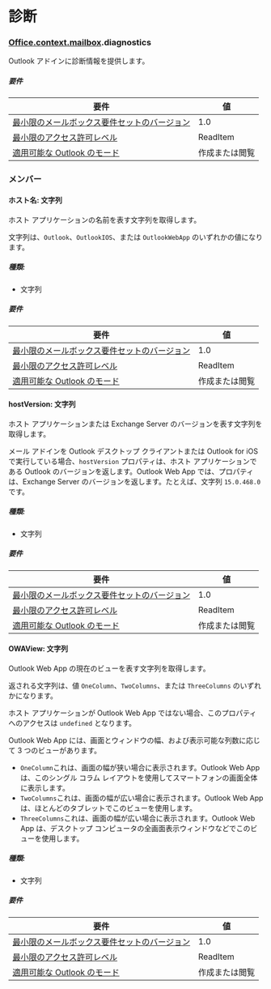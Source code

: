 
# <a name="diagnostics"></a>診断

### [Office](Office.md)[.context](Office.context.md)[.mailbox](Office.context.mailbox.md).diagnostics

Outlook アドインに診断情報を提供します。

##### <a name="requirements"></a>要件

|要件| 値|
|---|---|
|[最小限のメールボックス要件セットのバージョン](/office/dev/add-ins/reference/requirement-sets/outlook-api-requirement-sets)| 1.0|
|[最小限のアクセス許可レベル](https://docs.microsoft.com/outlook/add-ins/understanding-outlook-add-in-permissions)| ReadItem|
|[適用可能な Outlook のモード](https://docs.microsoft.com/outlook/add-ins/#extension-points)| 作成または閲覧|

### <a name="members"></a>メンバー

####  <a name="hostname-string"></a>ホスト名: 文字列

ホスト アプリケーションの名前を表す文字列を取得します。

文字列は、`Outlook`、`OutlookIOS`、または `OutlookWebApp` のいずれかの値になります。

##### <a name="type"></a>種類:

*   文字列

##### <a name="requirements"></a>要件

|要件| 値|
|---|---|
|[最小限のメールボックス要件セットのバージョン](/office/dev/add-ins/reference/requirement-sets/outlook-api-requirement-sets)| 1.0|
|[最小限のアクセス許可レベル](https://docs.microsoft.com/outlook/add-ins/understanding-outlook-add-in-permissions)| ReadItem|
|[適用可能な Outlook のモード](https://docs.microsoft.com/outlook/add-ins/#extension-points)| 作成または閲覧|

####  <a name="hostversion-string"></a>hostVersion: 文字列

ホスト アプリケーションまたは Exchange Server のバージョンを表す文字列を取得します。

メール アドインを Outlook デスクトップ クライアントまたは Outlook for iOS で実行している場合、`hostVersion` プロパティは、ホスト アプリケーションである Outlook のバージョンを返します。Outlook Web App では、プロパティは、Exchange Server のバージョンを返します。たとえば、文字列 `15.0.468.0` です。

##### <a name="type"></a>種類:

*   文字列

##### <a name="requirements"></a>要件

|要件| 値|
|---|---|
|[最小限のメールボックス要件セットのバージョン](/office/dev/add-ins/reference/requirement-sets/outlook-api-requirement-sets)| 1.0|
|[最小限のアクセス許可レベル](https://docs.microsoft.com/outlook/add-ins/understanding-outlook-add-in-permissions)| ReadItem|
|[適用可能な Outlook のモード](https://docs.microsoft.com/outlook/add-ins/#extension-points)| 作成または閲覧|

####  <a name="owaview-string"></a>OWAView: 文字列

Outlook Web App の現在のビューを表す文字列を取得します。

返される文字列は、値 `OneColumn`、`TwoColumns`、または `ThreeColumns` のいずれかになります。

ホスト アプリケーションが Outlook Web App ではない場合、このプロパティへのアクセスは `undefined` となります。

Outlook Web App には、画面とウィンドウの幅、および表示可能な列数に応じて 3 つのビューがあります。

*   `OneColumn`これは、画面の幅が狭い場合に表示されます。Outlook Web App は、このシングル コラム レイアウトを使用してスマートフォンの画面全体に表示します。
*   `TwoColumns`これは、画面の幅が広い場合に表示されます。Outlook Web App は、ほとんどのタブレットでこのビューを使用します。
*   `ThreeColumns`これは、画面の幅が広い場合に表示されます。Outlook Web App は、デスクトップ コンピュータの全画面表示ウィンドウなどでこのビューを使用します。

##### <a name="type"></a>種類:

*   文字列

##### <a name="requirements"></a>要件

|要件| 値|
|---|---|
|[最小限のメールボックス要件セットのバージョン](/office/dev/add-ins/reference/requirement-sets/outlook-api-requirement-sets)| 1.0|
|[最小限のアクセス許可レベル](https://docs.microsoft.com/outlook/add-ins/understanding-outlook-add-in-permissions)| ReadItem|
|[適用可能な Outlook のモード](https://docs.microsoft.com/outlook/add-ins/#extension-points)| 作成または閲覧|